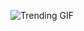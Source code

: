 ![Trending GIF](https://media1.giphy.com/media/v1.Y2lkPThiYjIxNzcybTZrdHR1NDQ4bGNoeXd2b29mM3VpdWxlMGQ1OGt4MXh6Y29oM21heiZlcD12MV9naWZzX3NlYXJjaCZjdD1n/YYKoJL28YtscdUTGWA/giphy.gif)
